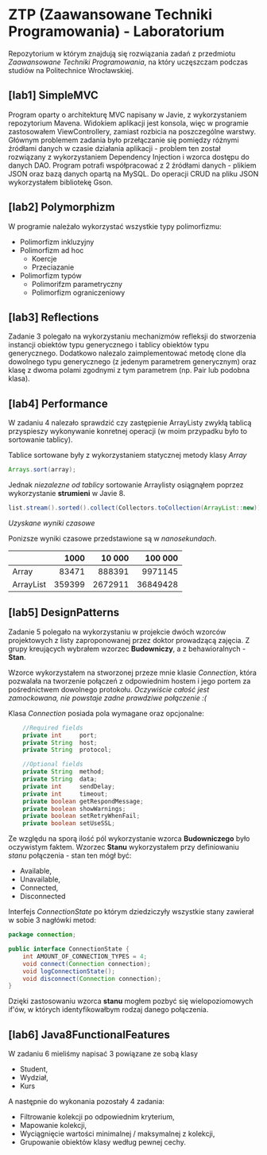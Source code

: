 # ZTP (Zaawansowane Techniki Programowania) - Laboratorium
Repozytorium w którym znajdują się rozwiązania zadań z przedmiotu _Zaawansowane Techniki Programowania_, na który uczęszczam podczas studiów na Politechnice Wrocławskiej.

## [lab1] SimpleMVC
Program oparty o architekturę MVC napisany w Javie, z wykorzystaniem repozytorium Mavena. Widokiem aplikacji jest konsola, więc w programie zastosowałem ViewControllery, zamiast rozbicia na poszczególne warstwy. Głównym problemem zadania było przełączanie się pomiędzy różnymi źródłami danych w czasie działania aplikacji - problem ten został rozwiązany z wykorzystaniem Dependency Injection i wzorca dostępu do danych DAO. Program potrafi współpracować z 2 źródłami danych - plikiem JSON oraz bazą danych opartą na MySQL. Do operacji CRUD na pliku JSON wykorzystałem bibliotekę Gson.

## [lab2] Polymorphizm
W programie należało wykorzystać wszystkie typy polimorfizmu:
- Polimorfizm inkluzyjny
- Polimorfizm ad hoc
	- Koercje
	- Przeciazanie
- Polimorfizm typów
	- Polimorifzm parametryczny
	- Polimorfizm ograniczeniowy

## [lab3] Reflections
Zadanie 3 polegało na wykorzystaniu mechanizmów refleksji do stworzenia instancji obiektów typu generycznego i tablicy obiektów typu generycznego. Dodatkowo nalezalo zaimplementować metodę clone dla dowolnego typu generycznego (z jedenym parametrem generycznym) oraz klasę z dwoma polami zgodnymi z tym parametrem (np. Pair<T> lub podobna klasa).

## [lab4] Performance
W zadaniu 4 nalezało sprawdzić czy zastępienie ArrayListy zwykłą tablicą przyspieszy wykonywanie konretnej operacji (w moim przypadku było to sortowanie tablicy).

Tablice sortowane były z wykorzystaniem statycznej metody klasy _Array_

```Java
Arrays.sort(array);
```

Jednak _niezalezne od tablicy_ sortowanie Arraylisty osiągnąłem poprzez wykorzystanie __strumieni__ w Javie 8.

```Java
list.stream().sorted().collect(Collectors.toCollection(ArrayList::new));
```

_Uzyskane wyniki czasowe_

Ponizsze wyniki czasowe przedstawione są w _nanosekundach_.

|           | 1000          | 10 000            | 100 000       |
|-----------| ------------: |-------------:     | -----:        |
|Array      |   83471       | 888391            | 9971145       |
|ArrayList  |   359399      | 2672911           | 36849428      |

## [lab5] DesignPatterns
Zadanie 5 polegało na wykorzystaniu w projekcie dwóch wzorców projektowych z listy zaproponowanej przez doktor prowadzącą zajęcia. Z grupy kreujących wybrałem wzorzec __Budowniczy__, a z behawioralnych - __Stan__.

Wzorce wykorzystałem na stworzonej przeze mnie klasie _Connection_, która pozwalała na tworzenie połączeń z odpowiednim hostem i jego portem za pośrednictwem dowolnego protokołu. _Oczywiście całość jest zamockowana, nie powstaje zadne prawdziwe połączenie :(_

Klasa _Connection_ posiada pola wymagane oraz opcjonalne:

```Java
    //Required fields
    private int     port;
    private String  host;
    private String  protocol;

    //Optional fields
    private String  method;
    private String  data;
    private int     sendDelay;
    private int     timeout;
    private boolean getRespondMessage;
    private boolean showWarnings;
    private boolean setRetryWhenFail;
    private boolean setUseSSL;
```

Ze względu na sporą ilość pól wykorzystanie wzorca __Budowniczego__ było oczywistym faktem. Wzorzec __Stanu__ wykorzystałem przy definiowaniu _stanu_ połączenia - stan ten mógł być:

- Available,
- Unavailable,
- Connected,
- Disconnected

Interfejs _ConnectionState_ po którym dziedziczyły wszystkie stany zawierał w sobie 3 nagłówki metod:

```Java
package connection;

public interface ConnectionState {
    int AMOUNT_OF_CONNECTION_TYPES = 4;
    void connect(Connection connection);
    void logConnectionState();
    void disconnect(Connection connection);
}
```

Dzięki zastosowaniu wzorca __stanu__ mogłem pozbyć się wielopoziomowych if'ów, w których identyfikowałbym rodzaj danego połączenia.

## [lab6] Java8FunctionalFeatures

W zadaniu 6 mieliśmy napisać 3 powiązane ze sobą klasy

- Student,
- Wydział,
- Kurs

A następnie do wykonania pozostały 4 zadania:
- Filtrowanie kolekcji po odpowiednim kryterium,
- Mapowanie kolekcji,
- Wyciągnięcie wartości minimalnej / maksymalnej z kolekcji,
- Grupowanie obiektów klasy według pewnej cechy.

